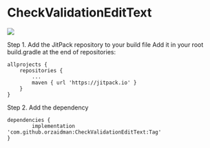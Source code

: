# CheckValidationEditText
[![](https://jitpack.io/v/orzaidman/CheckValidationEditText.svg)](https://jitpack.io/#orzaidman/CheckValidationEditText)


Step 1. Add the JitPack repository to your build file
Add it in your root build.gradle at the end of repositories:

	allprojects {
		repositories {
			...
			maven { url 'https://jitpack.io' }
		}
	}
Step 2. Add the dependency

	dependencies {
	        implementation 'com.github.orzaidman:CheckValidationEditText:Tag'
	}
